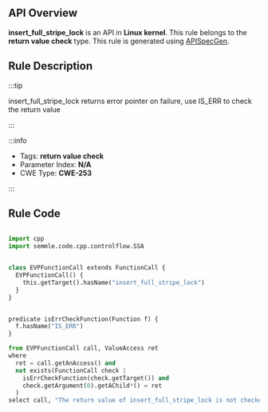 ---
---


## API Overview
**insert_full_stripe_lock** is an API in **Linux kernel**. This rule belongs to the **return value check** type. This rule is generated using [APISpecGen](../../tools/APISpecGen).
## Rule Description

:::tip

insert_full_stripe_lock returns error pointer on failure, use IS_ERR to check the return value

:::

:::info

- Tags: **return value check**
- Parameter Index: **N/A**
- CWE Type: **CWE-253**

:::

## Rule Code
```python

import cpp
import semmle.code.cpp.controlflow.SSA


class EVPFunctionCall extends FunctionCall {
  EVPFunctionCall() {
    this.getTarget().hasName("insert_full_stripe_lock")
  }
}


predicate isErrCheckFunction(Function f) {
  f.hasName("IS_ERR") 
}

from EVPFunctionCall call, ValueAccess ret
where
  ret = call.getAnAccess() and
  not exists(FunctionCall check |
    isErrCheckFunction(check.getTarget()) and
    check.getArgument(0).getAChild*() = ret
  )
select call, "The return value of insert_full_stripe_lock is not checked with IS_ERR."
    
```